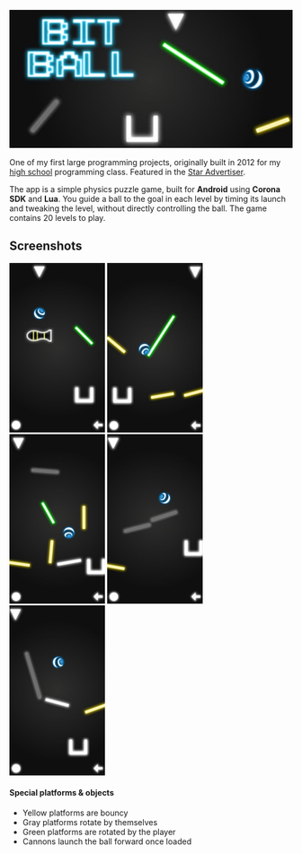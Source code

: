 ![Bit Ball](promo/header.jpg)

One of my first large programming projects, originally built in 2012 for my [high school](http://ethompson.org/) programming class.
Featured in the [Star Advertiser](http://www.staradvertiser.com/2012/07/31/hawaii-news/for-teenager-buds-of-life-bloom-without-boundaries/).

The app is a simple physics puzzle game, built for **Android** using **Corona SDK** and **Lua**.
You guide a ball to the goal in each level by timing its launch and tweaking the level, without directly controlling the ball.
The game contains 20 levels to play.

## Screenshots

<img src="promo/screenshot1.jpg" width="170">
<img src="promo/screenshot2.jpg" width="170">
<img src="promo/screenshot3.jpg" width="170">
<img src="promo/screenshot4.jpg" width="170">
<img src="promo/screenshot5.jpg" width="170">

#### Special platforms & objects
* Yellow platforms are bouncy
* Gray platforms rotate by themselves
* Green platforms are rotated by the player
* Cannons launch the ball forward once loaded
